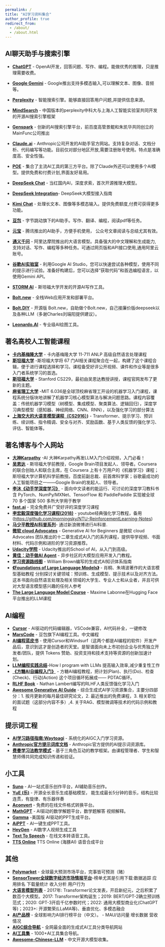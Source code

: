 ```yaml
---
permalink: /
title: "AI学习资料集合"
author_profile: true
redirect_from: 
  - /about/
  - /about.html
---
```


## AI聊天助手与搜索引擎

* **[ChatGPT](https://chat.openai.com/)** - OpenAI开发，回答问题、写作、编程。能做优秀的推理，只是推理需要收费。

* **[Google Gemini](https://gemini.google.com/)** - Google推出支持多模态输入,可以理解文本、图像、音频等。

* **[Perplexity](https://www.perplexity.ai/)** - 智能搜索引擎。能够直接回答用户问题,并提供信息来源。
* **[MindSearch](https://mindsearch.openxlab.org.cn/)** - 中国版本的perplexity中科大与上海人工智能实验室共同开发的开源AI搜索引擎框架
* **[Genspark](https://www.genspark.ai/)** - 创新的AI搜索引擎平台，前百度高管景鲲和朱凯华共同创立的MainFunc公司推出
* **[Claude.ai](https://claude.ai/)** - Anthropic公司开发的AI助手官方网站。支持复杂对话、文档分析、代码编写等功能。目前仅对部分地区开放,需要注册账号使用。特点是准确度高、安全性强。

* **[POE](https://poe.com/)** - 集合了主流AI工具的第三方平台。除了Claude外还可以使用多个AI模型。提供免费和付费计划,界面友好易用。
* **[DeepSeek Chat](https://chat.deepseek.com/)** - 当红国内AI，深度求索，首次开源推理大模型。
* **[DeepSeek Integration](https://github.com/deepseek-ai/awesome-deepseek-integration)**- DeepSeek大模型接入指南
* **[Kimi Chat](https://kimi.moonshot.cn/)** - 处理长文本、图像等多模态输入。提供免费额度,付费可获得更多功能。

* **[豆包](https://www.doubao.com/)** - 字节跳动旗下的AI助手。写作、翻译、编程，阅读pdf等任务。

* **[元宝](https://yuanbao.tencent.com/chat/naQivTmsDa)** - 腾讯推出的AI助手，方便手机使用， 公众号文章阅读与总结尤其有效。

* **[通义千问](https://tongyi.aliyun.com/)** - 阿里达摩院推出的大语言模型。具备强大的中文理解和生成能力,支持对话、写作、编程等多种任务。可通过网页版和API接口使用,通用阿里云账号。

* **[谷歌AI实验室](https://aistudio.google.com/prompts/new_chat)** - 利用Google AI Studio，您可以快速尝试各种模型，使用不同的提示进行试验。准备好构建后，您可以选择“获取代码”和首选编程语言，以使用Gemini API。
* **[STORM AI](https://storm.genie.stanford.edu/)** - 斯坦福大学开发的开源AI写作工具。
* **[Bolt.new](https://bolt.new/)** - 全栈Web应用开发和部署平台。
* **[Bolt.DIY](https://github.com/stackblitz-labs/bolt.diy)** - 开源版 Bolt.new，自助做个Bolt.new，自己接廉价版deepseek以及各种LLM（多谢Charles刘端阳提供建议）。
* **[Leonardo.AI](https://app.leonardo.ai/)** - 专业级AI绘图工具。
## 著名高校人工智能课程

* **[卡内基梅隆大学](https://phontron.com/class/anlp2024/lectures/)** - 卡内基梅隆大学 11-711 ANLP 高级自然语言处理课程 
* **[斯坦福大学](https://ai.stanford.edu/courses/)** -斯坦福大学将 67 门AI相关课程聚合在一起，构建了这个课程合辑，便于进行课程选择和学习。课程备受好评公开视频、课件和作业等是很多入门者系统学习的首选。
* **[斯坦福大学](https://cs229.stanford.edu/)** - Stanford CS229，最初由吴恩达教授讲授，课程官网发布了更新的主题。
* **[麻省理工大学](https://openlearninglibrary.mit.edu/courses/course-v1:MITx+6.036+1T2019/course/)** -MIT 6.036是全球顶校麻省理工开设的机器学习入门课程，课程系统分版块地讲解了机器学习核心模型算法与解决问题思路。课程内容覆盖：传统机器学习模型（树模型、集成模型、聚类算法、逻辑回归），深度学习典型模型（感知器、神经网络、CNN、RNN），以及强化学习的部分算法
* **[上海交大的大语言模型课程（CS2916）](https://gair-nlp.github.io/cs2916/docs/intro))** - Transformer、提示学习、预训练、续训练、指令精调、安全与对齐、奖励函数、基于人类反馈的强化学习、评估、智能体等。


## 著名博客与个人网站
* **[大神Karpathy](www.youtube.com/watch?v=7xTGNNLPyMI)** -AI 大神Karpathy再发LLM入门介绍视频，入门必看！
* **[吴恩达](https://www.deeplearning.ai/)** - 斯坦福大学前教授，Google Brain项目发起人、领导者。Coursera 的联合创始人和联合主席，在 Coursera 上有十万用户的《机器学习》课程；斯坦福大学计算机科学前教授。百度前副总裁、前首席科学家；谷歌最成功的人工智能项目之一——Google Brain的发起人、领导者。
* **[李沐《动手学深度学习》](https://zh.d2l.ai/)** - 面向中文读者的能运行、可讨论的深度学习教科书含 PyTorch、NumPy/MXNet、TensorFlow 和 PaddlePaddle 实现被全球 70 多个国家 500 多所大学用于教学
* **[fast.ai](https://www.fast.ai/)** - 完全免费并广受好评的深度学习课程
* **[李宏毅深度强化学习课程(2018)](https://www.youtube.com/watch?v=z95ZYgPgXOY&list=PLJV_el3uVTsODxQFgzMzPLa16h6B8kWM_)** - youtube经典强化学习教程，备用(https://github.com/morningsky/NTU-ReinforcementLearning-Notes)
* **[马少平教授AI科普系列](https://weibo.com/u/1929644930?tabtype=newVideo)**- 通过新浪微博进行AI科普.
* **[微软 cloud Advocates](https://microsoft.github.io/generative-ai-for-beginners/#/)** - Generative Al for Beginners 是微软 cloud Advocates 团队推出的十二章生成式AI入门的系列课程，提供导学视频、书面材料、代码示例和进阶的学习资源推荐。
* **[Udacity学院](https://www.udacity.com/school/artificial-intelligence**)** - Udacity推出的School of Al，从入门到高级。
* **[黄佳：动手做AI Agent](https://github.com/huangjia2019/ai-agents)** - 异步社区的大模型应用开发入门教程。
* **[学习资源路线图](https://genai-handbook.github.io/)** - William Brown编写的生成式AI知识体系指南
* **[《Foundations of Large Language Models》](https://arxiv.org/abs/2501.09223)** - 肖桐、朱靖波著作的大语言模型基础教程 分别探讨关键领域：预训练、生成模型、提示技术以及对齐方法。这本书面向自然语言处理及相关领域的大学生、专业人士和从业者，并且可供对大型语言模型感兴趣的任何人参考
* **[The Large Language Model Course](https://huggingface.co/blog/mlabonne/llm-course)** - Maxime Labonne在Hugging Face平台推出的LLM课程
## AI编程
* **[Cursor](https://www.cursor.com/)** - AI驱动的代码编辑器，VSCode兼容，AI代码补全，一键修改
* **[MarsCode](https://www.marscode.com/)** - 豆包旗下AI编程工具。中文编程
* **[AI编程蓝皮书](https://superhuang.feishu.cn/wiki/CBBPwvgEuicVhFkx0s7cPmhpn4e)** - 使用Cursor和Windsurf（这两个都是AI编程的软件）开发产品后，意识到这才是创造者的天堂。是智谱面向未上市初创企业与优秀独立开发者/团队，提供 Tokens 赞助、投资支持和技术支持等资源的创新加速计划。
* **[LLM编程实践总结](https://crawshaw.io/blog/programming-with-llms?continueFlag=cda17cac436c1d267a63d4fe6ca1471b)**-How I program with LLMs 提高输入效率,减少重复性工作
* **[《方糖AI自编程入门》](https://github.com/easychen/ai-self-coding-book)** - 方糖AI编程教程，把计划(Plan)、执行(Do)、检查(Check)、行动(Action) 这个项目循环拓展成—— PDTAC循环。
* **[RLHF Book](https://rlhfbook.com)** - Nathan Lambert编写的RLHF人类反馈强化学习入门
* **[Awesome Generative AI Guide](https://github.com/aishwaryanr/awesome-generative-ai-guide/)** - 综合生成式AI学习资源集合，主要分四部分：1. 按月更新的每月最佳研究论文，2. 最近推出的免费课程，3. 相关职位的面试题（这部分内容不多）,4. 关于RAG、模型微调等技术的代码示例和教程
## 提示词工程
* **[AI学习路径指南:Waytoagi](https://waytoagi.feishu.cn/wiki/QPe5w5g7UisbEkkow8XcDmOpn8e)** - 系统化的AIGC入门学习资源。
* **[Anthropic官方提示词库文档](https://docs.anthropic.com/zh-CN/prompt-library/library)** - Anthropic官方提供的AI提示词资源库。
* **[费曼学习法教学模式](https://www.hhsblog.me/posts/feynman-method-prompt/)** - 基于三角色互动的教学框架。由课程管理者、学生和智慧师傅共同完成知识传递和验证。
## 小工具
* **[Suno](https://suno.com)** - AI一站式音乐创作平台，AI辅助音乐创作。
* **[YuE (乐)](https://github.com/multimodal-art-projection/YuE)** - 开源全长音乐生成基础模型， 能生成最长5分钟的音乐，结构比较连贯，有旋律、有乐器伴奏
* **[Aconvert](https://www.aconvert.com/)** - 免费的在线文件格式转换平台。
* **[MathGPT](https://math-gpt.org/)** - AI驱动的数学解题平台，数学题解答 视频解释。
* **[Gamma](https://gamma.app/)** -美国版 AI驱动的PPT生成平台。
* **[AiPPT](https://www.aippt.cn/)** - AI一键生成PPT工具。
* **[HeyGen](https://app.heygen.com/)** - AI数字人视频生成工具
* **[Text To Speech](https://www.text-to-speech.cn/)** - 在线文本转语音工具。
* **[TTS Online](https://www.ttson.cn/)** TTS Online (海豚AI) 语音合成平台
## 其他
* **[Polymarket](https://polymarket.com)** - 全球最大预测市场平台，完事皆可预测（赌）
* **[SensorTower全球数字经济市场情报平台](https://app.sensortower-china.com/top-charts?category=0&country=US&date=2025-02-04&device=iphone&os=ios)**-榜单尤其是引用下载:数据追踪 应用排名 下载量统计  收入分析 用户行为
* **[大语言模型列表](https://lifearchitect.ai/models-table/)** - 2017年: Transformer论文发表，开启新纪元，之后积累了数百个大模型。2017: Transformer架构诞生；2019: BERT/GPT-2确立预训练范式；2020: GPT-3开启千亿参数时代；2022: 通用大模型商业化(ChatGPT等)；2023+: 开源繁荣(LLaMA等)、垂直优化、多模态融合
* **[AI产品榜](https://www.aicpb.com)** - 全球影响力AI排行榜平台（中文）。 - MAU/访问量 增长数据 营收情况
* **[AIGC综合导航](https://www.aigc.cn/)** - 全网最全面的生成式AI工具分类导航网站
* **[AI工具集](https://ai-bot.cn/)** - 1000+AI工具集合导航。
* **[Awesome-Chinese-LLM](https://github.com/HqWu-HITCS/Awesome-Chinese-LLM)** - 中文开源大模型收集。
